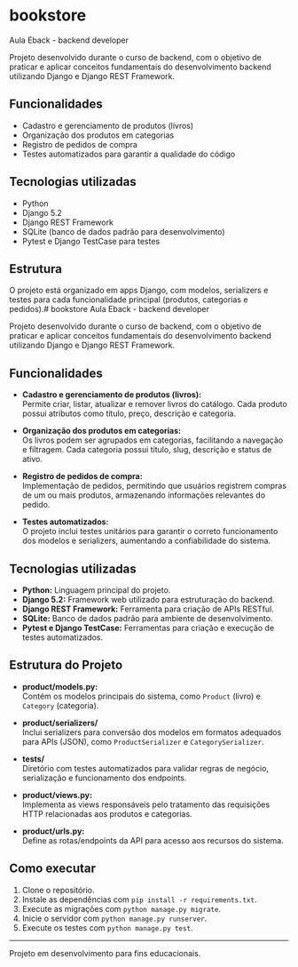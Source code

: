 # bookstore
Aula Eback - backend developer

Projeto desenvolvido durante o curso de backend, com o objetivo de praticar e aplicar conceitos fundamentais do desenvolvimento backend utilizando Django e Django REST Framework.

## Funcionalidades

- Cadastro e gerenciamento de produtos (livros)
- Organização dos produtos em categorias
- Registro de pedidos de compra
- Testes automatizados para garantir a qualidade do código

## Tecnologias utilizadas

- Python
- Django 5.2
- Django REST Framework
- SQLite (banco de dados padrão para desenvolvimento)
- Pytest e Django TestCase para testes

## Estrutura

O projeto está organizado em apps Django, com modelos, serializers e testes para cada funcionalidade principal (produtos, categorias e pedidos).# bookstore
Aula Eback - backend developer

Projeto desenvolvido durante o curso de backend, com o objetivo de praticar e aplicar conceitos fundamentais do desenvolvimento backend utilizando Django e Django REST Framework.

## Funcionalidades

- **Cadastro e gerenciamento de produtos (livros):**  
  Permite criar, listar, atualizar e remover livros do catálogo. Cada produto possui atributos como título, preço, descrição e categoria.

- **Organização dos produtos em categorias:**  
  Os livros podem ser agrupados em categorias, facilitando a navegação e filtragem. Cada categoria possui título, slug, descrição e status de ativo.

- **Registro de pedidos de compra:**  
  Implementação de pedidos, permitindo que usuários registrem compras de um ou mais produtos, armazenando informações relevantes do pedido.

- **Testes automatizados:**  
  O projeto inclui testes unitários para garantir o correto funcionamento dos modelos e serializers, aumentando a confiabilidade do sistema.

## Tecnologias utilizadas

- **Python:** Linguagem principal do projeto.
- **Django 5.2:** Framework web utilizado para estruturação do backend.
- **Django REST Framework:** Ferramenta para criação de APIs RESTful.
- **SQLite:** Banco de dados padrão para ambiente de desenvolvimento.
- **Pytest e Django TestCase:** Ferramentas para criação e execução de testes automatizados.

## Estrutura do Projeto

- **product/models.py:**  
  Contém os modelos principais do sistema, como `Product` (livro) e `Category` (categoria).

- **product/serializers/**  
  Inclui serializers para conversão dos modelos em formatos adequados para APIs (JSON), como `ProductSerializer` e `CategorySerializer`.

- **tests/**  
  Diretório com testes automatizados para validar regras de negócio, serialização e funcionamento dos endpoints.

- **product/views.py:**  
  Implementa as views responsáveis pelo tratamento das requisições HTTP relacionadas aos produtos e categorias.

- **product/urls.py:**  
  Define as rotas/endpoints da API para acesso aos recursos do sistema.

## Como executar

1. Clone o repositório.
2. Instale as dependências com `pip install -r requirements.txt`.
3. Execute as migrações com `python manage.py migrate`.
4. Inicie o servidor com `python manage.py runserver`.
5. Execute os testes com `python manage.py test`.

---
Projeto em desenvolvimento para fins educacionais.
